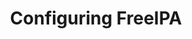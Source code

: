 ---
title: Configuring FreeIPA
weight: 150
aliases:
    -/rancher/v2.x/en/tasks/global-configuration/authentication/freeipa/
---
